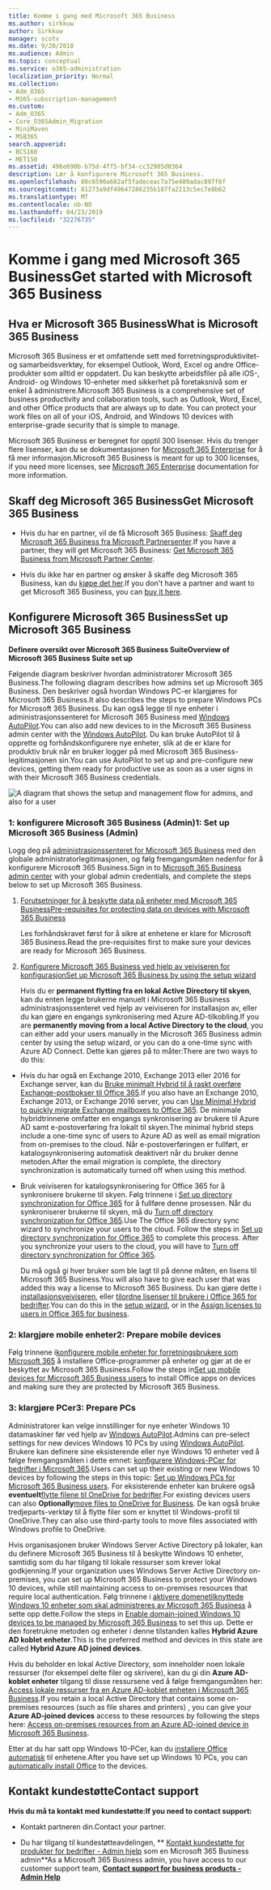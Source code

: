 ```yaml
---
title: Komme i gang med Microsoft 365 Business
ms.author: sirkkuw
author: Sirkkuw
manager: scotv
ms.date: 9/20/2018
ms.audience: Admin
ms.topic: conceptual
ms.service: o365-administration
localization_priority: Normal
ms.collection:
- Adm_O365
- M365-subscription-management
ms.custom:
- Adm_O365
- Core_O365Admin_Migration
- MiniMaven
- MSB365
search.appverid:
- BCS160
- MET150
ms.assetid: 496e690b-b75d-4ff5-bf34-cc32905d0364
description: Lær å konfigurere Microsoft 365 Business.
ms.openlocfilehash: 80c6590a682af5fadeceac7a75e409adac897f6f
ms.sourcegitcommit: 81273a9df49647286235b187fa2213c5ec7e8b62
ms.translationtype: MT
ms.contentlocale: nb-NO
ms.lasthandoff: 04/23/2019
ms.locfileid: "32276735"
---
```

# <a name="get-started-with-microsoft-365-business"></a><span data-ttu-id="0c69a-103">Komme i gang med Microsoft 365 Business</span><span class="sxs-lookup"><span data-stu-id="0c69a-103">Get started with Microsoft 365 Business</span></span>

## <a name="what-is-microsoft-365-business"></a><span data-ttu-id="0c69a-104">Hva er Microsoft 365 Business</span><span class="sxs-lookup"><span data-stu-id="0c69a-104">What is Microsoft 365 Business</span></span>

<span data-ttu-id="0c69a-p101">Microsoft 365 Business er et omfattende sett med forretningsproduktivitet- og samarbeidsverktøy, for eksempel Outlook, Word, Excel og andre Office-produkter som alltid er oppdatert. Du kan beskytte arbeidsfiler på alle iOS-, Android- og Windows 10-enheter med sikkerhet på foretaksnivå som er enkel å administrere.</span><span class="sxs-lookup"><span data-stu-id="0c69a-p101">Microsoft 365 Business is a comprehensive set of business productivity and collaboration tools, such as Outlook, Word, Excel, and other Office products that are always up to date. You can protect your work files on all of your iOS, Android, and Windows 10 devices with enterprise-grade security that is simple to manage.</span></span>
  
<span data-ttu-id="0c69a-107">Microsoft 365 Business er beregnet for opptil 300 lisenser. Hvis du trenger flere lisenser, kan du se dokumentasjonen for [Microsoft 365 Enterprise](https://go.microsoft.com/fwlink/p/?linkid=860986) for å få mer informasjon.</span><span class="sxs-lookup"><span data-stu-id="0c69a-107">Microsoft 365 Business is meant for up to 300 licenses, if you need more licenses, see [Microsoft 365 Enterprise](https://go.microsoft.com/fwlink/p/?linkid=860986) documentation for more information.</span></span> 
  
## <a name="get-microsoft-365-business"></a><span data-ttu-id="0c69a-108">Skaff deg Microsoft 365 Business</span><span class="sxs-lookup"><span data-stu-id="0c69a-108">Get Microsoft 365 Business</span></span>

- <span data-ttu-id="0c69a-109">Hvis du har en partner, vil de få Microsoft 365 Business: [Skaff deg Microsoft 365 Business fra Microsoft Partnersenter](get-microsoft-365-business.md).</span><span class="sxs-lookup"><span data-stu-id="0c69a-109">If you have a partner, they will get Microsoft 365 Business: [Get Microsoft 365 Business from Microsoft Partner Center](get-microsoft-365-business.md).</span></span>
    
- <span data-ttu-id="0c69a-110">Hvis du ikke har en partner og ønsker å skaffe deg Microsoft 365 Business, kan du [kjøpe det her](https://www.microsoft.com/en-us/microsoft-365/business).</span><span class="sxs-lookup"><span data-stu-id="0c69a-110">If you don't have a partner and want to get Microsoft 365 Business, you can [buy it here](https://www.microsoft.com/en-us/microsoft-365/business).</span></span>
    
## <a name="set-up-microsoft-365-business"></a><span data-ttu-id="0c69a-111">Konfigurere Microsoft 365 Business</span><span class="sxs-lookup"><span data-stu-id="0c69a-111">Set up Microsoft 365 Business</span></span>

 <span data-ttu-id="0c69a-112">**Definere oversikt over Microsoft 365 Business Suite**</span><span class="sxs-lookup"><span data-stu-id="0c69a-112">**Overview of Microsoft 365 Business Suite set up**</span></span>
  
<span data-ttu-id="0c69a-113">Følgende diagram beskriver hvordan administratorer Microsoft 365 Business.</span><span class="sxs-lookup"><span data-stu-id="0c69a-113">The following diagram describes how admins set up Microsoft 365 Business.</span></span> <span data-ttu-id="0c69a-114">Den beskriver også hvordan Windows PC-er klargjøres for Microsoft 365 Business.</span><span class="sxs-lookup"><span data-stu-id="0c69a-114">It also describes the steps to prepare Windows PCs for Microsoft 365 Business.</span></span> <span data-ttu-id="0c69a-115">Du kan også legge til nye enheter i administrasjonssenteret for Microsoft 365 Business med [Windows AutoPilot](add-autopilot-devices-and-profile.md).</span><span class="sxs-lookup"><span data-stu-id="0c69a-115">You can also add new devices to in the Microsoft 365 Business admin center with the [Windows AutoPilot](add-autopilot-devices-and-profile.md).</span></span> <span data-ttu-id="0c69a-116">Du kan bruke AutoPilot til å opprette og forhåndskonfigurere nye enheter, slik at de er klare for produktiv bruk når en bruker logger på med Microsoft 365 Business-legitimasjonen sin.</span><span class="sxs-lookup"><span data-stu-id="0c69a-116">You can use AutoPilot to set up and pre-configure new devices, getting them ready for productive use as soon as a user signs in with their Microsoft 365 Business credentials.</span></span>
  
![A diagram that shows the setup and management flow for admins, and also for a user](media/249f81fc-7e79-44c7-8425-3a0b7b651c3b.png)
  
### <a name="1-set-up-microsoft-365-business-admin"></a><span data-ttu-id="0c69a-118">1: konfigurere Microsoft 365 Business (Admin)</span><span class="sxs-lookup"><span data-stu-id="0c69a-118">1: Set up Microsoft 365 Business (Admin)</span></span>

<span data-ttu-id="0c69a-119">Logg deg på [administrasjonssenteret for Microsoft 365 Business](https://portal.office.com/adminportal/home) med den globale administratorlegitimasjonen, og følg fremgangsmåten nedenfor for å konfigurere Microsoft 365 Business.</span><span class="sxs-lookup"><span data-stu-id="0c69a-119">Sign in to [Microsoft 365 Business admin center](https://portal.office.com/adminportal/home) with your global admin credentials, and complete the steps below to set up Microsoft 365 Business.</span></span> 
  
1. [<span data-ttu-id="0c69a-120">Forutsetninger for å beskytte data på enheter med Microsoft 365 Business</span><span class="sxs-lookup"><span data-stu-id="0c69a-120">Pre-requisites for protecting data on devices with Microsoft 365 Business</span></span>](pre-requisites-for-data-protection.md)
    
    <span data-ttu-id="0c69a-121">Les forhåndskravet først for å sikre at enhetene er klare for Microsoft 365 Business.</span><span class="sxs-lookup"><span data-stu-id="0c69a-121">Read the pre-requisites first to make sure your devices are ready for Microsoft 365 Business.</span></span>
    
2. [<span data-ttu-id="0c69a-122">Konfigurere Microsoft 365 Business ved hjelp av veiviseren for konfigurasjon</span><span class="sxs-lookup"><span data-stu-id="0c69a-122">Set up Microsoft 365 Business by using the setup wizard</span></span>](set-up.md)
    
    <span data-ttu-id="0c69a-123">Hvis du er **permanent flytting fra en lokal Active Directory til skyen**, kan du enten legge brukerne manuelt i Microsoft 365 Business administrasjonssenteret ved hjelp av veiviseren for installasjon av, eller du kan gjøre en engangs synkronisering med Azure AD-tilkobling.</span><span class="sxs-lookup"><span data-stu-id="0c69a-123">If you are **permanently moving from a local Active Directory to the cloud**, you can either add your users manually in the Microsoft 365 Business admin center by using the setup wizard, or you can do a one-time sync with Azure AD Connect.</span></span> <span data-ttu-id="0c69a-124">Dette kan gjøres på to måter:</span><span class="sxs-lookup"><span data-stu-id="0c69a-124">There are two ways to do this:</span></span> 
    
  - <span data-ttu-id="0c69a-125">Hvis du har også en Exchange 2010, Exchange 2013 eller 2016 for Exchange server, kan du [Bruke minimalt Hybrid til å raskt overføre Exchange-postbokser til Office 365](https://support.office.com/article/fdecceed-0702-4af3-85be-f2a0013937ef).</span><span class="sxs-lookup"><span data-stu-id="0c69a-125">If you also have an Exchange 2010, Exchange 2013, or Exchange 2016 server, you can [Use Minimal Hybrid to quickly migrate Exchange mailboxes to Office 365](https://support.office.com/article/fdecceed-0702-4af3-85be-f2a0013937ef).</span></span> <span data-ttu-id="0c69a-126">De minimale hybridtrinnene omfatter en engangs synkronisering av brukere til Azure AD samt e-postoverføring fra lokalt til skyen.</span><span class="sxs-lookup"><span data-stu-id="0c69a-126">The minimal hybrid steps include a one-time sync of users to Azure AD as well as email migration from on-premises to the cloud.</span></span> <span data-ttu-id="0c69a-127">Når e-postoverføringen er fullført, er katalogsynkronisering automatisk deaktivert når du bruker denne metoden.</span><span class="sxs-lookup"><span data-stu-id="0c69a-127">After the email migration is complete, the directory synchronization is automatically turned off when using this method.</span></span>
    
  - <span data-ttu-id="0c69a-p105">Bruk veiviseren for katalogsynkronisering for Office 365 for å synkronisere brukerne til skyen. Følg trinnene i [Set up directory synchronization for Office 365](https://support.office.com/article/1b3b5318-6977-42ed-b5c7-96fa74b08846) for å fullføre denne prosessen. Når du synkroniserer brukerne til skyen, må du [Turn off directory synchronization for Office 365](https://support.office.com/article/ee5f861e-bd48-4267-83d1-a4ead4b4a00d).</span><span class="sxs-lookup"><span data-stu-id="0c69a-p105">Use The Office 365 directory sync wizard to synchronize your users to the cloud. Follow the steps in [Set up directory synchronization for Office 365](https://support.office.com/article/1b3b5318-6977-42ed-b5c7-96fa74b08846) to complete this process. After you synchronize your users to the cloud, you will have to [Turn off directory synchronization for Office 365](https://support.office.com/article/ee5f861e-bd48-4267-83d1-a4ead4b4a00d).</span></span>
    
    <span data-ttu-id="0c69a-131">Du må også gi hver bruker som ble lagt til på denne måten, en lisens til Microsoft 365 Business.</span><span class="sxs-lookup"><span data-stu-id="0c69a-131">You will also have to give each user that was added this way a license to Microsoft 365 Business.</span></span> <span data-ttu-id="0c69a-132">Du kan gjøre dette i [installasjonsveiviseren](set-up.md), eller [tilordne lisenser til brukere i Office 365 for bedrifter](https://support.office.com/article/997596B5-4173-4627-B915-36ABAC6786DC).</span><span class="sxs-lookup"><span data-stu-id="0c69a-132">You can do this in the [setup wizard](set-up.md), or in the [Assign licenses to users in Office 365 for business](https://support.office.com/article/997596B5-4173-4627-B915-36ABAC6786DC).</span></span>
    
### <a name="2-prepare-mobile-devices"></a><span data-ttu-id="0c69a-133">2: klargjøre mobile enheter</span><span class="sxs-lookup"><span data-stu-id="0c69a-133">2: Prepare mobile devices</span></span>

<span data-ttu-id="0c69a-134">Følg trinnene i[konfigurere mobile enheter for forretningsbrukere som Microsoft 365](set-up-mobile-devices.md) å installere Office-programmer på enheter og gjør at de er beskyttet av Microsoft 365 Business.</span><span class="sxs-lookup"><span data-stu-id="0c69a-134">Follow the steps in[Set up mobile devices for Microsoft 365 Business users](set-up-mobile-devices.md) to install Office apps on devices and making sure they are protected by Microsoft 365 Business.</span></span> 
  
### <a name="3-prepare-pcs"></a><span data-ttu-id="0c69a-135">3: klargjøre PCer</span><span class="sxs-lookup"><span data-stu-id="0c69a-135">3: Prepare PCs</span></span>

<span data-ttu-id="0c69a-136">Administratorer kan velge innstillinger for nye enheter Windows 10 datamaskiner før ved hjelp av [Windows AutoPilot](add-autopilot-devices-and-profile.md).</span><span class="sxs-lookup"><span data-stu-id="0c69a-136">Admins can pre-select settings for new devices Windows 10 PCs by using [Windows AutoPilot](add-autopilot-devices-and-profile.md).</span></span> <span data-ttu-id="0c69a-137">Brukere kan definere sine eksisterende eller nye Windows 10 enheter ved å følge fremgangsmåten i dette emnet: [konfigurere Windows-PCer for bedrifter i Microsoft 365](set-up-windows-devices.md).</span><span class="sxs-lookup"><span data-stu-id="0c69a-137">Users can set up their existing or new Windows 10 devices by following the steps in this topic: [Set up Windows PCs for Microsoft 365 Business users](set-up-windows-devices.md).</span></span> <span data-ttu-id="0c69a-138">For eksisterende enheter kan brukere også **eventuelt**[flytte filene til OneDrive for bedrifter](move-files-to-onedrive.md).</span><span class="sxs-lookup"><span data-stu-id="0c69a-138">For existing devices users can also **Optionally**[move files to OneDrive for Business](move-files-to-onedrive.md).</span></span> <span data-ttu-id="0c69a-139">De kan også bruke tredjeparts-verktøy til å flytte filer som er knyttet til Windows-profil til OneDrive.</span><span class="sxs-lookup"><span data-stu-id="0c69a-139">They can also use third-party tools to move files associated with Windows profile to OneDrive.</span></span>
  
<span data-ttu-id="0c69a-140">Hvis organisasjonen bruker Windows Server Active Directory på lokaler, kan du definere Microsoft 365 Business til å beskytte Windows 10 enheter, samtidig som du har tilgang til lokale ressurser som krever lokal godkjenning.</span><span class="sxs-lookup"><span data-stu-id="0c69a-140">If your organization uses Windows Server Active Directory on-premises, you can set up Microsoft 365 Business to protect your Windows 10 devices, while still maintaining access to on-premises resources that require local authentication.</span></span> <span data-ttu-id="0c69a-141">Følg trinnene i [aktivere domenetilknyttede Windows 10 enheter som skal administreres av Microsoft 365 Business](manage-windows-devices.md) å sette opp dette.</span><span class="sxs-lookup"><span data-stu-id="0c69a-141">Follow the steps in [Enable domain-joined Windows 10 devices to be managed by Microsoft 365 Business](manage-windows-devices.md) to set this up.</span></span> <span data-ttu-id="0c69a-142">Dette er den foretrukne metoden og enheter i denne tilstanden kalles **Hybrid Azure AD koblet enheter**.</span><span class="sxs-lookup"><span data-stu-id="0c69a-142">This is the preferred method and devices in this state are called **Hybrid Azure AD joined devices**.</span></span> 
  
<span data-ttu-id="0c69a-143">Hvis du beholder en lokal Active Directory, som inneholder noen lokale ressurser (for eksempel delte filer og skrivere), kan du gi din **Azure AD-koblet enheter** tilgang til disse ressursene ved å følge fremgangsmåten her: [Access lokale ressurser fra en Azure AD-koblet enheten i Microsoft 365 Business](access-resources.md).</span><span class="sxs-lookup"><span data-stu-id="0c69a-143">If you retain a local Active Directory that contains some on-premises resources (such as file shares and printers) , you can give your **Azure AD-joined devices** access to these resources by following the steps here: [Access on-premises resources from an Azure AD-joined device in Microsoft 365 Business](access-resources.md).</span></span>
  
<span data-ttu-id="0c69a-144">Etter at du har satt opp Windows 10-PCer, kan du [installere Office automatisk](auto-install-or-uninstall-office.md) til enhetene.</span><span class="sxs-lookup"><span data-stu-id="0c69a-144">After you have set up Windows 10 PCs, you can [automatically install Office](auto-install-or-uninstall-office.md) to the devices.</span></span> 
  
## <a name="contact-support"></a><span data-ttu-id="0c69a-145">Kontakt kundestøtte</span><span class="sxs-lookup"><span data-stu-id="0c69a-145">Contact support</span></span>

 <span data-ttu-id="0c69a-146">**Hvis du må ta kontakt med kundestøtte:**</span><span class="sxs-lookup"><span data-stu-id="0c69a-146">**If you need to contact support:**</span></span>
  
- <span data-ttu-id="0c69a-147">Kontakt partneren din.</span><span class="sxs-lookup"><span data-stu-id="0c69a-147">Contact your partner.</span></span>
    
- <span data-ttu-id="0c69a-148">Du har tilgang til kundestøtteavdelingen, \*\* [Kontakt kundestøtte for produkter for bedrifter - Admin hjelp](https://support.office.com/article/32a17ca7-6fa0-4870-8a8d-e25ba4ccfd4b) som en Microsoft 365 Business admin\*\*</span><span class="sxs-lookup"><span data-stu-id="0c69a-148">As a Microsoft 365 Business admin, you have access to our customer support team, **[Contact support for business products - Admin Help](https://support.office.com/article/32a17ca7-6fa0-4870-8a8d-e25ba4ccfd4b)**</span></span>
    


